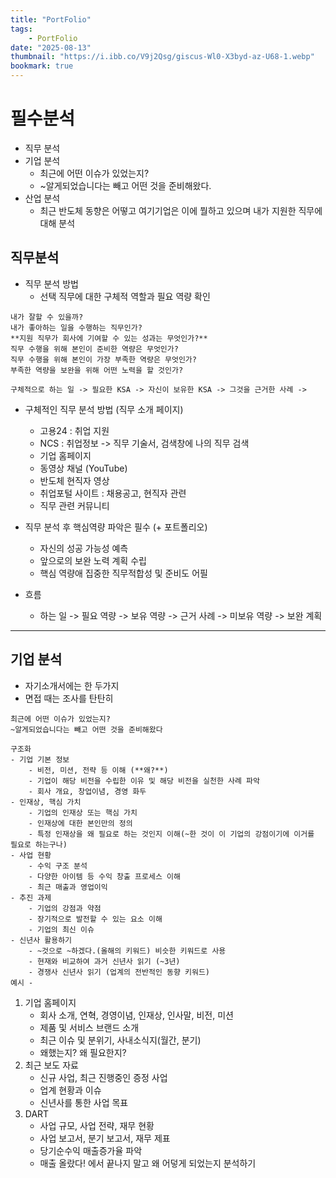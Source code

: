 ```yaml
---
title: "PortFolio"
tags:
    - PortFolio
date: "2025-08-13"
thumbnail: "https://i.ibb.co/V9j2Qsg/giscus-Wl0-X3byd-az-U68-1.webp"
bookmark: true
---
```


# 필수분석
- 직무 분석
- 기업 분석
  - 최근에 어떤 이슈가 있었는지?
  - ~알게되었습니다는 빼고 어떤 것을 준비해왔다. 
- 산업 분석
  - 최근 반도체 동향은 어떻고 여기기업은 이에 뭘하고 있으며 내가 지원한 직무에 대해 분석

## 직무분석
- 직무 분석 방법
  - 선택 직무에 대한 구체적 역할과 필요 역량 확인
```
내가 잘할 수 있을까?
내가 좋아하는 일을 수행하는 직무인가?
**지원 직무가 회사에 기여할 수 있는 성과는 무엇인가?**
직무 수행을 위해 본인이 준비한 역량은 무엇인가?
직무 수행을 위해 본인이 가장 부족한 역량은 무엇인가?
부족한 역량을 보완을 위해 어떤 노력을 할 것인가?

구체적으로 하는 일 -> 필요한 KSA -> 자신이 보유한 KSA -> 그것을 근거한 사례 -> 
```
- 구체적인 직무 분석 방법 (직무 소개 페이지)
  - 고용24 : 취업 지원 
  - NCS : 취업정보 -> 직무 기술서, 검색창에 나의 직무 검색
  - 기업 홈페이지
  - 동영상 채널 (YouTube)
  - 반도체 현직자 영상
  - 취업포털 사이트 : 채용공고, 현직자 관련 
  - 직무 관련 커뮤니티

- 직무 분석 후 핵심역량 파악은 필수 (+ 포트폴리오)
  - 자신의 성공 가능성 예측
  - 앞으로의 보완 노력 계획 수립
  - 핵심 역량애 집중한 직무적합성 및 준비도 어필  

- 흐름
  - 하는 일 -> 필요 역량 -> 보유 역량 -> 근거 사례 -> 미보유 역량 -> 보완 계획

---

## 기업 분석

- 자기소개서에는 한 두가지
- 면접 때는 조사를 탄탄히
 
```
최근에 어떤 이슈가 있었는지?
~알게되었습니다는 빼고 어떤 것을 준비해왔다
```
```
구조화
- 기업 기본 정보
    - 비전, 미션, 전략 등 이해 (**왜?**) 
    - 기업이 해당 비전을 수립한 이유 및 해당 비전을 실천한 사례 파악
    - 회사 개요, 창업이념, 경영 화두  
- 인재상, 핵심 가치
    - 기업의 인재상 또는 핵심 가치
    - 인재상에 대한 본인만의 정의
    - 특정 인재상을 왜 필요로 하는 것인지 이해(~한 것이 이 기업의 강점이기에 이거를 필요로 하는구나)
- 사업 현황
    - 수익 구조 분석
    - 다양한 아이템 등 수익 창출 프로세스 이해
    - 최근 매출과 영업이익
- 추진 과제
    - 기업의 강점과 약점
    - 장기적으로 발전할 수 있는 요소 이해
    - 기업의 최신 이슈
- 신년사 활용하기
    - ~것으로 ~하겠다.(올해의 키워드) 비슷한 키워드로 사용
    - 현재와 비교하여 과거 신년사 읽기 (~3년)
    - 경쟁사 신년사 읽기 (업계의 전반적인 동향 키워드)
예시 - 
```
 
1. 기업 홈페이지 
    - 회사 소개, 연혁, 경영이념, 인재상, 인사말, 비전, 미션
    - 제품 및 서비스 브랜드 소개
    - 최근 이슈 및 분위기, 사내소식지(월간, 분기)
    - 왜했는지? 왜 필요한지?
2. 최근 보도 자료
    - 신규 사업, 최근 진행중인 증정 사업
    - 업계 현황과 이슈
    - 신년사를 통한 사업 목표
3. DART
    - 사업 규모, 사업 전략, 재무 현황
    - 사업 보고서, 분기 보고서, 재무 제표
    - 당기순수익 매출증가율 파악
    - 매출 올랐다! 에서 끝나지 말고 왜 어덯게 되었는지 분석하기

